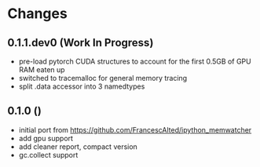 # Changes

## 0.1.1.dev0 (Work In Progress)

- pre-load pytorch CUDA structures to account for the first 0.5GB of GPU RAM eaten up
- switched to tracemalloc for general memory tracing
- split .data accessor into 3 namedtypes

## 0.1.0 ()

- initial port from https://github.com/FrancescAlted/ipython_memwatcher
- add gpu support
- add cleaner report, compact version
- gc.collect support

